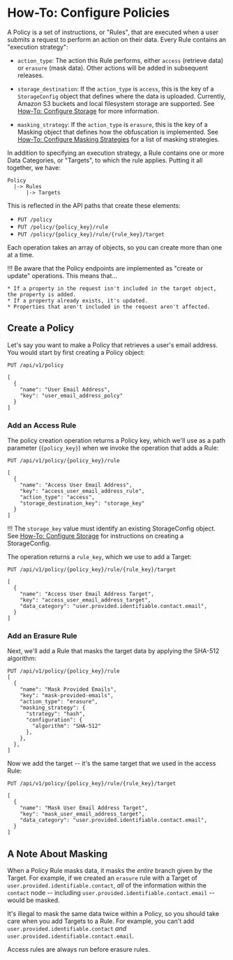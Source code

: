 # How-To: Configure Policies


A Policy is a set of instructions, or "Rules", that are executed when a user submits a request to perform an action on their data. Every Rule contains an "execution strategy":

* `action_type`: The action this Rule performs, either `access` (retrieve data) or `erasure` (mask data). Other actions will be added in subsequent releases.

* `storage_destination`: If the `action_type` is `access`, this is the key of a `StorageConfig` object that defines where the data is uploaded.  Currently, Amazon S3 buckets and local filesystem storage are supported. See [How-To: Configure Storage](storage.md) for more information.

* `masking_strategy`: If the `action_type` is `erasure`, this is the key of a Masking object that defines how the obfuscation is implemented. See [How-To: Configure Masking Strategies](masking_strategies.md) for a list of masking strategies. 

In addition to specifying an execution strategy, a Rule contains one or more Data Categories, or "Targets", to which the rule applies. Putting it all together, we have:

```
Policy
  |-> Rules
      |-> Targets
```

This is reflected in the API paths that create these elements:

* `PUT /policy`
* `PUT /policy/{policy_key}/rule`
* `PUT /policy/{policy_key}/rule/{rule_key}/target`

Each operation takes an array of objects, so you can create more than one at a time. 

!!! Be aware that the Policy endpoints are implemented as "create or update" operations. This means that...

    * If a property in the request isn't included in the target object, the property is added.
    * If a property already exists, it's updated.
    * Properties that aren't included in the request aren't affected. 


## Create a Policy

Let's say you want to make a Policy that retrieves a user's email address. You would start by first creating a Policy object:

```
PUT /api/v1/policy

[
  {
    "name": "User Email Address",
    "key": "user_email_address_polcy"
  }
]
```

### Add an Access Rule

The policy creation operation returns a Policy key, which we'll use as a path parameter (`{policy_key}`) when we invoke the operation that adds  a Rule:

```
PUT /api/v1/policy/{policy_key}/rule

[
  {
    "name": "Access User Email Address",
    "key": "access_user_email_address_rule",
    "action_type": "access",
    "storage_destination_key": "storage_key"
  }
]
```

!!! The `storage_key` value must identify an existing StorageConfig object. See  [How-To: Configure Storage](storage.md) for instructions on creating a StorageConfig.

The operation returns a `rule_key`, which we use to add a Target:

```
PUT /api/v1/policy/{policy_key}/rule/{rule_key}/target

[
  {
    "name": "Access User Email Address Target",
    "key": "access_user_email_address_target",
    "data_category": "user.provided.identifiable.contact.email",
  }
]
```

### Add an Erasure Rule

Next, we'll add a Rule that masks the target data by applying the SHA-512 algorithm: 


```
PUT /api/v1/policy/{policy_key}/rule
[
  {
    "name": "Mask Provided Emails",
    "key": "mask-provided-emails",
    "action_type": "erasure",
    "masking_strategy": {
      "strategy": "hash",
      "configuration": {
        "algorithm": "SHA-512"
      },
    },
  },
]
```

Now we add the target -- it's the same target that we used in the access Rule:

```
PUT /api/v1/policy/{policy_key}/rule/{rule_key}/target

[
  {
    "name": "Mask User Email Address Target",
    "key": "mask_user_email_address_target",
    "data_category": "user.provided.identifiable.contact.email",
  }
]
```

## A Note About Masking

When a Policy Rule masks data, it masks the _entire_ branch given by the Target. For example, if we created an `erasure` rule with a Target of `user.provided.identifiable.contact`, _all_ of the information within the `contact` node -- including `user.provided.identifiable.contact.email` -- would be masked.

It's illegal to mask the same data twice within a Policy, so you should take care when you add Targets to a Rule. For example, you can't add `user.provided.identifiable.contact` _and_ `user.provided.identifiable.contact.email`. 

Access rules are always run before erasure rules. 


